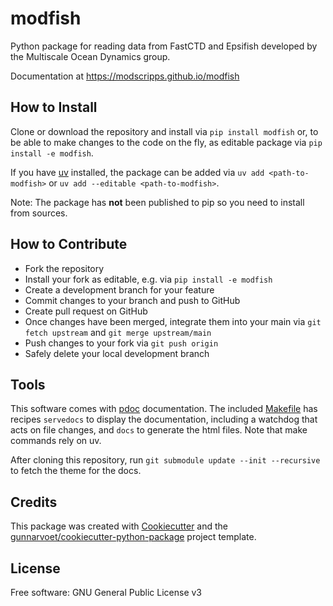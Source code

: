 # modfish
Python package for reading data from FastCTD and Epsifish developed by the Multiscale Ocean Dynamics group.

Documentation at https://modscripps.github.io/modfish

## How to Install
Clone or download the repository and install via `pip install modfish` or, to be able to make changes to the code on the fly, as editable package via `pip install -e modfish`.

If you have [uv](https://docs.astral.sh/uv/) installed, the package can be added via `uv add <path-to-modfish>` or `uv add --editable <path-to-modfish>`.

Note: The package has **not** been published to pip so you need to install from sources.

## How to Contribute
- Fork the repository
- Install your fork as editable, e.g. via `pip install -e modfish`
- Create a development branch for your feature
- Commit changes to your branch and push to GitHub
- Create pull request on GitHub
- Once changes have been merged, integrate them into your main via `git fetch upstream` and `git merge upstream/main`
- Push changes to your fork via `git push origin`
- Safely delete your local development branch


## Tools
This software comes with [pdoc](https://pdoc.dev/) documentation.
The included [Makefile](Makefile) has recipes `servedocs` to display the documentation, including a watchdog that acts on file changes, and `docs` to generate the html files.
Note that make commands rely on uv.

After cloning this repository, run `git submodule update --init --recursive` to fetch the theme for the docs.

## Credits
This package was created with
[Cookiecutter](https://github.com/audreyr/cookiecutter) and the
[gunnarvoet/cookiecutter-python-package](https://github.com/gunnarvoet/cookiecutter-python-package)
project template.

## License
Free software: GNU General Public License v3
